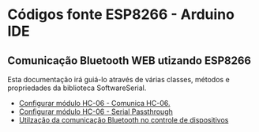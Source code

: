 # Códigos fonte ESP8266 - Arduino IDE

Comunicação Bluetooth WEB utizando ESP8266
------

Esta documentação irá guiá-lo através de várias classes, métodos e propriedades da biblioteca SoftwareSerial. 
* [Configurar módulo HC-06 - Comunica HC-06.](Comunica-HC06/Comunica-HC06.ino "Exemplo configurar módulo HC-06")
* [Configurar módulo HC-06 - Serial Passthrough](Programar_HC-06/Programar_HC-06.ino "Exemplo configurar módulo HC-06")
* [Utilzação da comunicação Bluetooth no controle de dispositivos](UART_Bluetoothl_LEDS/UART_Bluetoothl_LEDS.ino "Exemplo de utilização do módulo HC-06")

